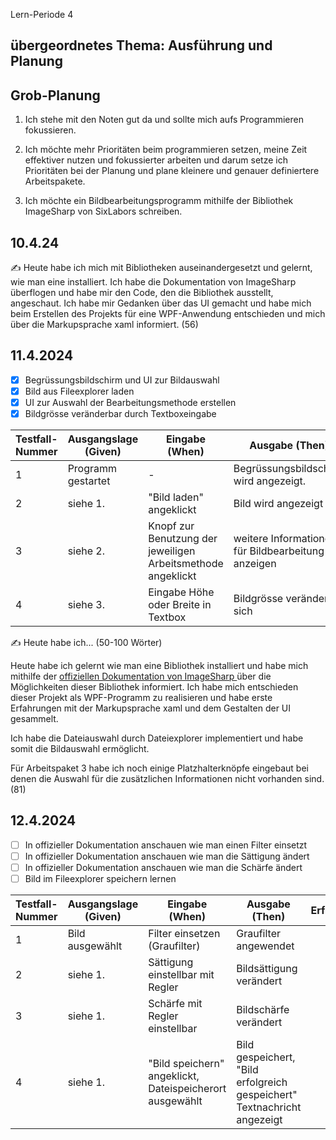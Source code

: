 Lern-Periode 4

## übergeordnetes Thema: Ausführung und Planung

## Grob-Planung

1. Ich stehe mit den Noten gut da und sollte mich aufs Programmieren fokussieren.
  
2. Ich möchte mehr Prioritäten beim programmieren setzen, meine Zeit effektiver nutzen und fokussierter arbeiten und darum setze ich Prioritäten bei der Planung und plane kleinere und genauer definiertere Arbeitspakete.
  
3. Ich möchte ein Bildbearbeitungsprogramm mithilfe der Bibliothek ImageSharp von SixLabors schreiben.
  

## 10.4.24

✍️ Heute habe ich mich mit Bibliotheken auseinandergesetzt und gelernt, wie man eine installiert. Ich habe die Dokumentation von ImageSharp überflogen und habe mir den Code, den die Bibliothek ausstellt, angeschaut. Ich habe mir Gedanken über das UI gemacht und habe mich beim Erstellen des Projekts für eine WPF-Anwendung entschieden und mich über die Markupsprache xaml informiert. (56)

## 11.4.2024

- [x] Begrüssungsbildschirm und UI zur Bildauswahl
- [x] Bild aus Fileexplorer laden
- [x] UI zur Auswahl der Bearbeitungsmethode erstellen
- [x] Bildgrösse veränderbar durch Textboxeingabe

| Testfall-Nummer | Ausgangslage (Given) | Eingabe (When) | Ausgabe (Then) | Erfüllt? |
| --- | --- | --- | --- | --- |
| 1   | Programm gestartet | -   | Begrüssungsbildschirm wird angezeigt. | x   |
| 2   | siehe 1. | "Bild laden" angeklickt | Bild wird angezeigt | x   |
| 3   | siehe 2. | Knopf zur Benutzung der jeweiligen Arbeitsmethode angeklickt | weitere Informationen für Bildbearbeitung anzeigen | x   |
| 4   | siehe 3. | Eingabe Höhe oder Breite in Textbox | Bildgrösse verändert sich | x   |

✍️ Heute habe ich... (50-100 Wörter)

Heute habe ich gelernt wie man eine Bibliothek installiert und habe mich mithilfe der [offiziellen Dokumentation von ImageSharp ](https://docs.sixlabors.com/) über die Möglichkeiten dieser Bibliothek informiert. Ich habe mich entschieden dieser Projekt als WPF-Programm zu realisieren und habe erste Erfahrungen mit der Markupsprache xaml und dem Gestalten der UI gesammelt.

Ich habe die Dateiauswahl durch Dateiexplorer implementiert und habe somit die Bildauswahl ermöglicht.

Für Arbeitspaket 3 habe ich noch einige Platzhalterknöpfe eingebaut bei denen die Auswahl für die zusätzlichen Informationen nicht vorhanden sind. (81)

## 12.4.2024

- [ ] In offizieller Dokumentation anschauen wie man einen Filter einsetzt
- [ ] In offizieller Dokumentation anschauen wie man die Sättigung ändert
- [ ] In offizieller Dokumentation anschauen wie man die Schärfe ändert
- [ ] Bild im Fileexplorer speichern lernen

| Testfall-Nummer | Ausgangslage (Given) | Eingabe (When) | Ausgabe (Then) | Erfüllt? |
| --- | --- | --- | --- | --- |
| 1   | Bild ausgewählt | Filter einsetzen (Graufilter) | Graufilter angewendet |     |
| 2   | siehe 1. | Sättigung einstellbar mit Regler | Bildsättigung verändert |     |
| 3   | siehe 1. | Schärfe mit Regler einstellbar | Bildschärfe verändert |     |
| 4   | siehe 1. | "Bild speichern" angeklickt, Dateispeicherort ausgewählt | Bild gespeichert, "Bild erfolgreich gespeichert" Textnachricht angezeigt |
